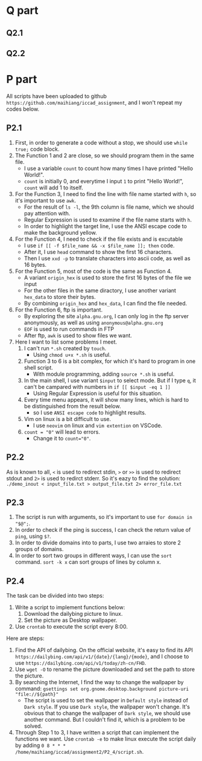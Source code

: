 # Q part
## Q2.1


## Q2.2

# P part
All scripts have been uploaded to github `https://github.com/maihiang/iccad_assignment`, and I won't repeat my codes below.
## P2.1
1. First, in order to generate a code without a stop, we should use `while true;` code block.
2. The Function 1 and 2 are close, so we should program them in the same file.
    - I use a variable `count` to count how many times I have printed "Hello World!".
    - `count` is initially 0, and everytime I input `1` to print "Hello World!", `count` will add 1 to itself.
3. For the Function 3, I need to find the line with file name started with `h`, so it's important to use `awk`.
    - For the result of `ls -l`, the 9th column is file name, which we should pay attention with.
    - Regular Expression is used to examine if the file name starts with `h`.
    - In order to highlight the target line, I use the ANSI escape code to make the background yellow.
4. For the Function 4, I need to check if the file exists and is excutable
    - I use `if [[ -f $file_name && -x $file_name ]]; then` code.
    - After it, I use `head` command to show the first 16 characters.
    - Then I use `xxd -p` to translate characters into ascii code, as well as 16 bytes.
5. For the Function 5, most of the code is the same as Function 4.
    - A variant `origin_hex` is used to store the first 16 bytes of the file we input
    - For the other files in the same diractory, I use another variant `hex_data` to store their bytes.
    - By combining `origin_hex` and `hex_data`, I can find the file needed.
6. For the Function 6, ftp is important.
    - By exploring the site `alpha.gnu.org`, I can only log in the ftp server anonymously, as well as using `anonymous@alpha.gnu.org`
    - `EOF` is used to run commands in FTP
    - After ftp, `awk` is used to show files we want.
7. Here I want to list some problems I meet.
    1. I can't run `*.sh` created by `touch`.
        - Using `chmod u+x *.sh` is useful.
    2. Function 3 to 6 is a bit complex, for which it's hard to program in one shell script.
        - With module programming, adding `source *.sh` is useful.
    3. In the main shell, I use variant `$input` to select mode. But if I type `q`, it can't be campared with numbers in `if [[ $input -eq 1 ]] `
        - Using Regular Expression is useful for this situation.
    4. Every time menu appears, it will show many lines, which is hard to be distinguished from the result below.
        - so I use `ANSI escape code` to highlight results.
    5. Vim on linux is a bit difficult to use.
        - I use `neovim` on linux and `vim extention` on VSCode.
    6. `count = "0"` will lead to errors.
        - Change it to `count="0"`.

## P2.2
As is known to all, `<` is used to redirect stdin, `>` or `>>` is used to redirect stdout and `2>` is used to redirct stderr.
So it's eazy to find the solution: 
`./demo_inout < input_file.txt > output_file.txt 2> error_file.txt`

## P2.3
1. The script is run with arguments, so it's important to use `for domain in "$@";`.
2. In order to check if the ping is success, I can check the return value of `ping`, using `$?`.
3. In order to divide domains into to parts, I use two arraies to store 2 groups of domains.
4. In order to sort two groups in different ways, I can use the `sort` command. `sort -k x` can sort groups of lines by column x.

## P2.4
The task can be divided into two steps:
1. Write a script to implement functions below:
   1. Download the dailybing picture to linux.
   2. Set the picture as Desktop wallpaper.
2. Use `crontab` to execute the script every 8:00.

Here are steps:
1. Find the API of dailybing. On the official website, it's easy to find its API `https://dailybing.com/api/v1/{date}/{lang}/{mode}`, and I choose to use `https://dailybing.com/api/v1/today/zh-cn/FHD`.
2. Use `wget -O` to rename the picture downloaded and set the path to store the picture.
3. By searching the Internet, I find the way to change the wallpaper by command: `gsettings set org.gnome.desktop.background picture-uri "file://${path}"`
    - The script is used to set the wallpaper in `Default style` instead of `Dark style`. If you use `Dark style`, the wallpaper won't change. It's obvious that to change the wallpaper of `Dark style`, we should use another command. But I couldn't find it, which is a problem to be solved.
4. Through Step 1 to 3, I have written a script that can implement the functions we want. Use `crontab -e` to make linux execute the script daily by adding `0 8 * * * /home/maihiang/iccad/assignment2/P2_4/script.sh`.
